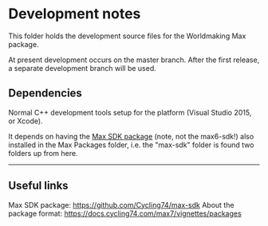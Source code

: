 # Development notes

This folder holds the development source files for the Worldmaking Max package. 

At present development occurs on the master branch. After the first release, a separate development branch will be used.

## Dependencies

Normal C++ development tools setup for the platform (Visual Studio 2015, or Xcode). 

It depends on having the [Max SDK package](https://github.com/Cycling74/max-sdk) (note, not the max6-sdk!) also installed in the Max Packages folder, i.e. the "max-sdk" folder is found two folders up from here.

---

## Useful links

Max SDK package: https://github.com/Cycling74/max-sdk
About the package format: https://docs.cycling74.com/max7/vignettes/packages
